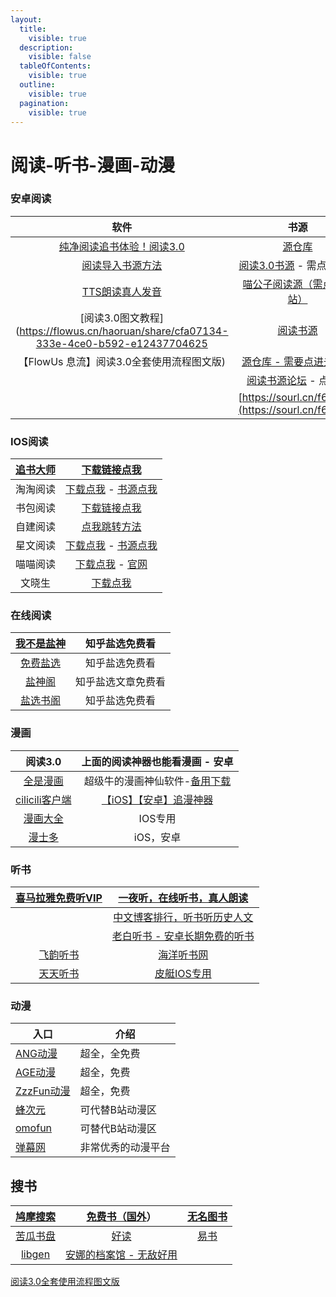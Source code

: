 ```yaml
---
layout:
  title:
    visible: true
  description:
    visible: false
  tableOfContents:
    visible: true
  outline:
    visible: true
  pagination:
    visible: true
---
```


# 阅读-听书-漫画-动漫

### 安卓阅读

|                                                             **软件**                                                            |                        **书源**                        |
| :---------------------------------------------------------------------------------------------------------------------------: | :--------------------------------------------------: |
|                              [纯净阅读追书体验！阅读3.0](https://www.coolapk.com/apk/io.legado.app.release)                              |               [源仓库](http://yckceo.vip/)              |
| [阅读导入书源方法](https://www.bilibili.com/video/BV1kd4y1b7Ba/?share\_source=copy\_web\&vd\_source=58ce74eb9c8d8f297a49772f3e704c25) |      [阅读3.0书源](https://yuedu.xiu2.xyz/) - 需点击进入      |
|                                      [TTS朗读真人发音](https://aming.lanzouf.com/iu9b80jxv9qj)                                      | [喵公子阅读源（需点进网站）](http://yuedu.miaogongzi.net/gx.html) |
|                       \[阅读3.0图文教程]\(https://flowus.cn/haoruan/share/cfa07134-333e-4ce0-b592-e12437704625                      |         [阅读书源](https://legado.aoaostar.com/)         |
|                                                   【FlowUs 息流】阅读3.0全套使用流程图文版)                                                  |        [源仓库 - 需要点进去网页](http://www.yckceo.com/)       |
|                                                                                                                               |    [阅读书源论坛](https://www.5yd.cc/forum-3.htm) - 点进去    |
|                                                                                                                               |  [https://sourl.cn/f6vCvV](https://sourl.cn/f6vCvV)  |

### IOS阅读

| [追书大师](https://zsds.app/) |                                                                                                                                                                                                                                                                                                                                                                                                                                                                                                                                                                                                                      [下载链接点我](https://apps.apple.com/app/id1559154683)                                                                                                                                                                                                                                                                                                                                                                                                                                                                                                                                                                                                                     |
| :-----------------------: | :----------------------------------------------------------------------------------------------------------------------------------------------------------------------------------------------------------------------------------------------------------------------------------------------------------------------------------------------------------------------------------------------------------------------------------------------------------------------------------------------------------------------------------------------------------------------------------------------------------------------------------------------------------------------------------------------------------------------------------------------------------------------------------------------------------------------------------------------------------------------------------------------------------------------------------------------------------------------------------------------------------------------------------------------------------------------------------------------------------------------------------------------------------------------------------------------------------------------------------------------------------------------------------------: |
|            淘淘阅读           |                                                                                                                                                                                                                                                                                                                                                                                                                                                                                                                                                                         [下载点我](https://apps.apple.com/cn/app/id1429435875) - [书源点我](https://gitee.com/taotaoxiaoshuo/booksourcelist/raw/master/booklistsources.zip)                                                                                                                                                                                                                                                                                                                                                                                                                                                                                                                                                                        |
|            书包阅读           |                                                                                                                                                                                                                                                                                                                                                                                                                                                                                                                                                                    [下载链接点我](https://apps.apple.com/us/app/%E4%B9%A6%E5%8C%85%E9%98%85%E8%AF%BB-%E7%88%B1%E9%98%85%E8%AF%BB%E7%88%B1%E4%B9%A6%E5%8C%85/id1190013373?l=zh)                                                                                                                                                                                                                                                                                                                                                                                                                                                                                                                                                                   |
|            自建阅读           | [点我跳转方法](https://mp.weixin.qq.com/s?\_\_biz=MzA5NjEwNjE0OQ==\&mid=2247515051\&idx=1\&sn=83abd562740e7d1b91d041930f8ed2a4\&chksm=90b7d861a7c05177b113ff5e0d8c764f2c9b791f12dfe2c9a87fc2a43f09c19ac6cad15f7620\&mpshare=1\&scene=1\&srcid=0201WaFmvdVHFpMriElOMoaO\&sharer\_sharetime=1675253719040\&sharer\_shareid=b38bfed57b9d93fd0468faf888a18b41\&key=a23e6b61135e45bd331901ccb8a0dbbf746c828efd8a3e778caf6b0993f13d878a203a87dd0277fccc50cdd31ab0be919a63803a17d7513ece77167d330165709c042cee4391f29002a9eca1793df5ace4246c877e9f8b4182845ade30b0f5f3b8a77ce14c8001707a6a00bdc733a33eb09723e87a206cf7fba2c5de6184912d\&ascene=1\&uin=MjA3NzE3MjM4MQ%3D%3D\&devicetype=Windows+11+x64\&version=6308011a\&lang=zh\_CN\&exportkey=n\_ChQIAhIQGm%2F4%2F128iAkM8G1fN98E%2BBLyAQIE97dBBAEAAAAAAAvIBJh%2BoeAAAAAOpnltbLcz9gKNyK89dVj0ma6nAexX51FUp2%2Bl%2BxkTl9hS%2Fr9ETKDJh7uW3wSbYPIdgmA1tlXZCpt4ZJ9QpguP1X21U1bly8VJlffSRLO8Fl40QvZdy07lQtx0HJq6OvjbbuY0Gwrc5bJ0LC6pzp4GrBMNE6jMdrYMMwvbC4MZ97UkC%2FAf9mM0%2BelEleSUIzl%2FbKvXw32QPTFPJI%2FwyFMiUocv3eeXtN3oB5IwVn7VVNy%2F7YmKMs6t5PmbBYT5bKXu9iwUAuhUDFRUS%2BA6NUbyZDgqZFBodclATL7e\&acctmode=0\&pass\_ticket=a5Sx4vMMW7N6id9L3IKkoDSoLQgNCk%2FPtqm4WxHxdbYugM0%2FDkSj5nZRC5oHcfNR4IkvmzxgttzJzbPjr2xm2Q%3D%3D\&wx\_header=1\&fontgear=2) |
|            星文阅读           |                                                                                                                                                                                                                                                                                                                                                                                                                                                                                                                                                                                           [下载点我](https://apps.apple.com/app/id1662197753) - [书源点我](https://static.kfys.app/shuyuan/shuyuan.json)                                                                                                                                                                                                                                                                                                                                                                                                                                                                                                                                                                                           |
|            喵喵阅读           |                                                                                                                                                                                                                                                                                                                                                                                                                                                                                                                                                                                                   [下载点我](https://apps.apple.com/cn/app/id6445987673) - [官网](https://www.miaoread.net/#/)                                                                                                                                                                                                                                                                                                                                                                                                                                                                                                                                                                                                   |
|            文晓生            |                                                                                                                                                                                                                                                                                                                                                                                                                                                                                                                                                                                                                     [下载点我](https://apps.apple.com/cn/app/id1595241052)                                                                                                                                                                                                                                                                                                                                                                                                                                                                                                                                                                                                                     |

### 在线阅读

|    [我不是盐神](https://onehu.xyz/)   |  知乎盐选免费看  |
| :------------------------------: | :-------: |
|     [免费盐选](https://mfyx.top/)    |  知乎盐选免费看  |
| [盐神阁](http://www.juhaowan.club/) | 知乎盐选文章免费看 |
|   [盐选书阁](https://yx.cbge.top/)   |  知乎盐选免费看  |

### 漫画

|                        阅读3.0                       |                         上面的阅读神器也能看漫画 - 安卓                         |
| :------------------------------------------------: | :---------------------------------------------------------------: |
|    [全是漫画](https://github.com/hongchacha/cartoon)   | 超级牛的漫画神仙软件-[备用下载](https://github.com/hongchacha/cartoon/tree/cnv) |
|        [cilicili客户端](https://app.clicli.cc/)       |                [【iOS】【安卓】追漫神器](https://clicli.cc/)                |
| [漫画大全](https://apps.apple.com/cn/app/id1598095237) |                               IOS专用                               |
|           [漫士多](https://www.msduo.site/)           |                               iOS，安卓                              |

### 听书

| [喜马拉雅免费听VIP](https://mp.weixin.qq.com/s?\_\_biz=Mzg4NTgwNjkyOA==\&mid=2247483770\&idx=1\&sn=48ffbaba35e889c59ef9b24884541097\&chksm=cfa20345f8d58a5366813dd394579042a1bc400193f8d8355a1ed71e71b2ccc360c8fe39057f#rd) |           [一夜听，在线听书，真人朗读](https://www.yiyeting.com/)           |
| :------------------------------------------------------------------------------------------------------------------------------------------------------------------------------------------------------------------: | :------------------------------------------------------------: |
|                                                                                                                                                                                                                      | [中文](https://xyzrank.com/)[博客排行，听书听历史人文](https://xyzrank.com/) |
|                                                                                                                                                                                                                      |              [老白听书 - 安卓长期免费的听书](http://laobai.tv/)             |
|                                                                                 [飞韵听书](https://fyts-res2.cdn.bcebos.com/ww/down.html)                                                                                |                  [海洋听书网](http://www.ychy.cc/)                  |
|                                                                                    [天天听书](https://aming.lanzouq.com/ih3rm07ha2if)                                                                                    |      [皮艇IOS专用](https://apps.apple.com/cn/app/id1524936324)     |

### 动漫

| **入口**                             | **介绍**    |
| ---------------------------------- | --------- |
| [ANG动漫](https://angdm.com/)        | 超全，全免费    |
| [AGE动漫](http://haqprc.com/)        | 超全，免费     |
| [ZzzFun动漫](http://www.zzzfun.com/) | 超全，免费     |
| [蜂次元](https://beeacg.net/)         | 可代替B站动漫区  |
| [omofun](https://omofun.tv/)       | 可替代B站动漫区  |
| [弹幕网](https://girigirilove.com/)   | 非常优秀的动漫平台 |

## **搜书**

| [鸠摩搜索](https://www.jiumodiary.com/) |      [免费书（国外](http://www.gutenberg.org/)）      | [无名图书](https://www.book123.info/) |
| :---------------------------------: | :--------------------------------------------: | :-------------------------------: |
|     [苦瓜书盘](https://kgbook.com/)     |          [好读](https://www.haodoo.net/)         |  [易书](https://search.yibook.org/) |
|     [libgen](https://libgen.me/)    | [安娜的档案馆 - 无敌好用](https://zh.annas-archive.org/) |                                   |

[阅读3.0全套使用流程图文版](https://flowus.cn/cfa07134-333e-4ce0-b592-e12437704625)
